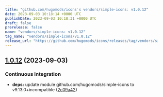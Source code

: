 ```yaml
---
title: "github.com/hugomods/icons's vendors/simple-icons: v1.0.12"
date: 2023-09-03 10:18:14 +0000 UTC
publishDate: 2023-09-03 10:18:31 +0000 UTC
draft: false
prerelease: false
name: "vendors/simple-icons: v1.0.12"
tag_name: "vendors/simple-icons/v1.0.12"
release_url: "https://github.com/hugomods/icons/releases/tag/vendors/simple-icons/v1.0.12"
---
```


## [1.0.12](https://github.com/hugomods/icons/compare/vendors/simple-icons/v1.0.11...vendors/simple-icons/v1.0.12) (2023-09-03)


### Continuous Integration

* **deps:** update module github.com/hugomods/simple-icons to v9.13.0+incompatible ([2c09a42](https://github.com/hugomods/icons/commit/2c09a42f5eca00ee9530c203beba77ff41779750))

